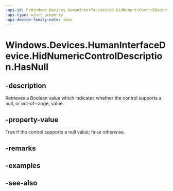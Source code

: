 ```yaml
---
-api-id: P:Windows.Devices.HumanInterfaceDevice.HidNumericControlDescription.HasNull
-api-type: winrt property
-api-device-family-note: xbox
---
```


<!-- Property syntax
public bool HasNull { get; }
-->

# Windows.Devices.HumanInterfaceDevice.HidNumericControlDescription.HasNull

## -description
Retrieves a Boolean value which indicates whether the control supports a null, or out-of-range, value.

## -property-value
True if the control supports a null value; false otherwise.

## -remarks

## -examples

## -see-also
